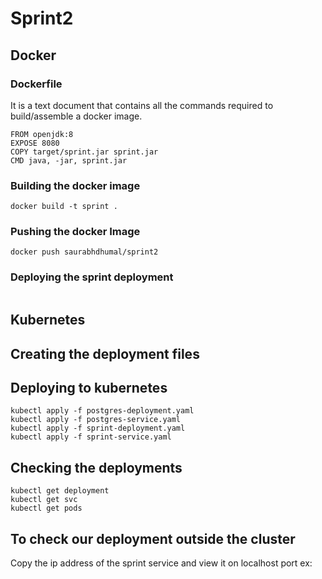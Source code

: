 # Sprint2
## Docker

### Dockerfile
It is a text document that contains all the commands required to build/assemble a docker image.

```
FROM openjdk:8
EXPOSE 8080
COPY target/sprint.jar sprint.jar
CMD java, -jar, sprint.jar
```

### Building the docker image
```
docker build -t sprint .
```

### Pushing the docker Image
```
docker push saurabhdhumal/sprint2
```

### Deploying the sprint deployment

```

```

## Kubernetes

## Creating the deployment files



## Deploying to kubernetes
```
kubectl apply -f postgres-deployment.yaml
kubectl apply -f postgres-service.yaml
kubectl apply -f sprint-deployment.yaml
kubectl apply -f sprint-service.yaml

```

## Checking the deployments
```
kubectl get deployment
kubectl get svc
kubectl get pods

```

## To check our deployment outside the cluster
Copy the ip address of the sprint service and view it on localhost port
ex:
```

```

